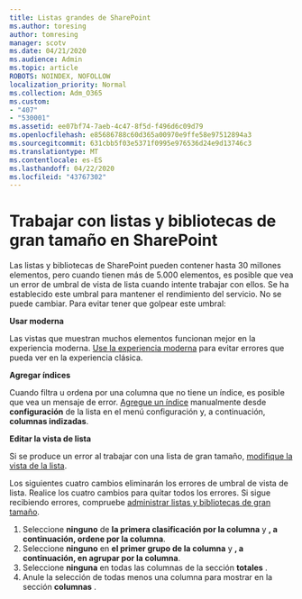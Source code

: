 ```yaml
---
title: Listas grandes de SharePoint
ms.author: toresing
author: tomresing
manager: scotv
ms.date: 04/21/2020
ms.audience: Admin
ms.topic: article
ROBOTS: NOINDEX, NOFOLLOW
localization_priority: Normal
ms.collection: Adm_O365
ms.custom:
- "407"
- "530001"
ms.assetid: ee07bf74-7aeb-4c47-8f5d-f496d6c09d79
ms.openlocfilehash: e85686788c60d365a00970e9ffe58e97512894a3
ms.sourcegitcommit: 631cbb5f03e5371f0995e976536d24e9d13746c3
ms.translationtype: MT
ms.contentlocale: es-ES
ms.lasthandoff: 04/22/2020
ms.locfileid: "43767302"
---
```

# <a name="work-with-large-lists-and-libraries-in-sharepoint"></a>Trabajar con listas y bibliotecas de gran tamaño en SharePoint

Las listas y bibliotecas de SharePoint pueden contener hasta 30 millones elementos, pero cuando tienen más de 5.000 elementos, es posible que vea un error de umbral de vista de lista cuando intente trabajar con ellos. Se ha establecido este umbral para mantener el rendimiento del servicio. No se puede cambiar. Para evitar tener que golpear este umbral:

**Usar moderna**

Las vistas que muestran muchos elementos funcionan mejor en la experiencia moderna. [Use la experiencia moderna](https://support.office.com/article/66dac24b-4177-4775-bf50-3d267318caa9) para evitar errores que pueda ver en la experiencia clásica.

**Agregar índices**

Cuando filtra u ordena por una columna que no tiene un índice, es posible que vea un mensaje de error. [Agregue un índice](https://support.office.com/article/f3f00554-b7dc-44d1-a2ed-d477eac463b0) manualmente desde **configuración** de la lista en el menú configuración y, a continuación, **columnas indizadas**.

**Editar la vista de lista**

Si se produce un error al trabajar con una lista de gran tamaño, [modifique la vista de la lista](https://support.office.com/article/15916903-e79a-423f-b4e2-02d37e1ff372).

Los siguientes cuatro cambios eliminarán los errores de umbral de vista de lista. Realice los cuatro cambios para quitar todos los errores. Si sigue recibiendo errores, compruebe [administrar listas y bibliotecas de gran tamaño](https://support.office.com/article/B8588DAE-9387-48C2-9248-C24122F07C59).

1. Seleccione **ninguno** de **la primera clasificación por la columna** y **, a continuación, ordene por la columna**.
2. Seleccione **ninguno** en **el primer grupo de la columna** y **, a continuación, en agrupar por la columna**.
3. Seleccione **ninguna** en todas las columnas de la sección **totales** .
4. Anule la selección de todas menos una columna para mostrar en la sección **columnas** .

